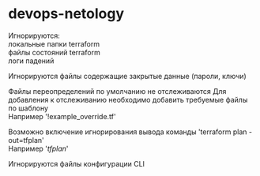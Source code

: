 # devops-netology

Игнорируются:
<br>локальные папки terraform
<br>файлы состояний terraform
<br>логи падений

Игнорируются файлы содержащие закрытые данные (пароли, ключи)

Файлы переопределений по умолчанию не отслеживаются
Для добавления к отслеживанию необходимо добавить требуемые файлы по шаблону
	<br>Например '!example_override.tf'

Возможно включение игнорирования вывода команды 'terraform plan -out=tfplan'
	<br>Например '*tfplan*'

Игнорируются файлы конфигурации CLI
